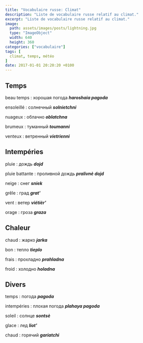 ```yaml
---
title: "Vocabulaire russe: Climat"
description: "Liste de vocabulaire russe relatif au climat."
excerpt: "Liste de vocabulaire russe relatif au climat."
image:
  path: assets/images/posts/lightning.jpg
  type: "ImageObject"
  width: 640
  height: 360
categories: ["vocabulaire"]
tags: [
  climat, temps, météo
]
date: 2017-01-01 20:20:20 +0100
---
```


## Temps

beau temps
: хорошая погода
*__haroshaia pagoda__*

ensoleillé
: солнечный
*__solnietchni__*

nuageux
: облачно
*__oblatchna__*

brumeux
: туманный
*__toumanni__*

venteux
: ветренный
*__vietrienni__*


## Intempéries

pluie
: дождь
*__dojd__*

pluie battante
: проливной дождь
*__pralivnè dojd__*

neige
: снег
*__sniek__*

grêle
: град
*__grat'__*

vent
: ветер
*__viétièr'__*

orage
: гроза
*__graza__*


## Chaleur

chaud
: жарко
*__jarka__*

bon
: тепло
*__tieplo__*

frais
: прохладно
*__prahladna__*

froid
: холодно
*__holadna__*


## Divers

temps
: погода
*__pagoda__*

intempéries
: плохая погода
*__plahaya pagoda__*

soleil
: солнце
*__sontsè__*

glace
: лед
*__liot'__*

chaud
: горячий
*__gariatchi__*
